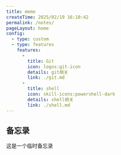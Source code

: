 ```yaml
---
title: memo
createTime: 2025/02/19 16:10:42
permalink: /notes/
pageLayout: home
config:
  - type: custom
  - type: features
    features:
      -
        title: Git
        icon: logos:git-icon
        details: git相关
        link: ./git.md
      -
        title: shell
        icon: skill-icons:powershell-dark
        details: shell相关
        link: ./shell.md
---
```




## 备忘录

这是一个临时备忘录
